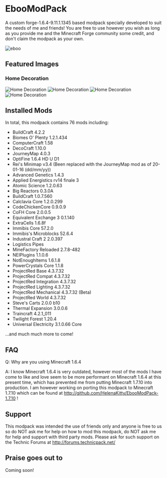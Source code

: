 # EbooModPack
A custom forge-1.6.4-9.11.1.1345 based modpack specially developed to suit the needs of me and friends! You are free to use however you wish as long as you provide me and the Minecraft Forge community some credit, and don't claim the modpack as your own.

![eboo](http://i.imgur.com/hkHgXg0.png)

## Featured Images

### Home Decoration
![Home Decoration](http://i.imgur.com/XCHm84p.png)
![Home Decoration](http://i.imgur.com/tZYfnr1.png)
![Home Decoration](http://i.imgur.com/F7RgHKr.png)
![Home Decoration](http://i.imgur.com/EOWOab0.png)

## Installed Mods
In total, this modpack contains 76 mods including:
* BuildCraft 4.2.2
* Biomes O' Plenty 1.2.1.434
* ComputerCraft 1.58
* DecoCraft 1.10.0
* JourneyMap 4.0.3
* OptiFine 1.6.4 HD U D1
* Rei's Minimap v3.4 (Been replaced with the JourneyMap mod as of 20-01-16 (dd/mm/yy))
* Advanced Genetics 1.4.3
* Applied Energistics rv14 finale 3
* Atomic Science 1.2.0.63
* Big Reactors 0.3.0A
* BuildCraft 1.0.7.560
* Calclavia Core 1.2.0.299
* CodeChickenCore 0.9.0.9
* CoFH Core 2.0.0.5
* Equivalent Exchange 3 0.1.140
* ExtraCells 1.6.8f
* Immibis Core 57.2.0
* Immibis's Microblocks 52.6.4
* Industral Craft 2 2.0.397
* Logistics Pipes
* MineFactory Reloaded 2.7.8-482
* NEIPlugins 1.1.0.6
* NotEnoughItems 1.6.1.8
* PowerCrystals Core 1.1.8
* ProjectRed Base 4.3.7.32
* ProjectRed Compat 4.3.7.32
* ProjectRed Integration 4.3.7.32
* ProjectRed Lighting 4.3.7.32
* ProjectRed Mechanical 4.3.7.32 (Beta)
* ProjectRed World 4.3.7.32
* Steve's Carts 2.0.0 b10
* Thermal Expansion 3.0.0.6
* Traincraft 4.2.1_011
* Twilight Forest 1.20.4
* Universal Electricity 3.1.0.66 Core

...and much much more to come!

## FAQ
Q: Why are you using Minecraft 1.6.4

A: I know Minecraft 1.6.4 is very outdated, however most of the mods I have come to like and love seem to be more performant on Minecraft 1.6.4 at this present time, which has prevented me from putting Minecraft 1.7.10 into production. I am however working on porting this modpack to Minecraft 1.7.10 which can be found at http://github.com/HelenaKitty/EbooModPack-1.7.10 !

## Support
This modpack was intended the use of friends only and anyone is free to us so do NOT ask me for help on how to mod this modpack, do NOT ask me for help and support with third party mods. Please ask for such support on the Technic Forums at http://forums.technicpack.net/

## Praise goes out to
Coming soon!

